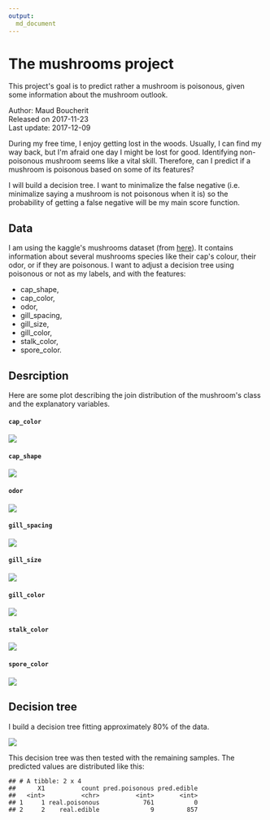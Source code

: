 ```yaml
---
output:
  md_document
---
```




# The mushrooms project

This project's goal is to predict rather a mushroom is poisonous, given some information about the mushroom outlook.

Author: Maud Boucherit   
Released on 2017-11-23   
Last update: 2017-12-09   

During my free time, I enjoy getting lost in the woods. Usually, I can find my way back, but I'm afraid one day I might be lost for good. Identifying non-poisonous mushroom seems like a vital skill. Therefore, can I predict if a mushroom is poisonous based on some of its features?

I will build a decision tree. I want to minimalize the false negative (i.e. minimalize saying a mushroom is not poisonous when it is) so the probability of getting a false negative will be my main score function.


## Data

I am using the kaggle's mushrooms dataset (from [here](https://www.kaggle.com/uciml/mushroom-classification)). It contains information about several mushrooms species like their cap's colour, their odor, or if they are poisonous. I want to adjust a decision tree using poisonous or not as my labels, and with the features:   
- cap_shape,   
- cap_color,   
- odor,   
- gill_spacing,   
- gill_size,   
- gill_color,   
- stalk_color,   
- spore_color.   

## Desrciption

Here are some plot describing the join distribution of the mushroom's class and the explanatory variables.  

#### `cap_color`

![](../results/figures/cap_color.png)

#### `cap_shape`

![](../results/figures/cap_shape.png)

#### `odor`

![](../results/figures/odor.png)

#### `gill_spacing`

![](../results/figures/gill_spacing.png)

#### `gill_size`

![](../results/figures/gill_size.png)

#### `gill_color`

![](../results/figures/gill_color.png)

#### `stalk_color`

![](../results/figures/stalk_color.png)

#### `spore_color`

![](../results/figures/spore_color.png)

## Decision tree

I build a decision tree fitting approximately 80% of the data.

![](../results/tree.png)

This decision tree was then tested with the remaining samples. The predicted values are distributed like this:


```
## # A tibble: 2 x 4
##      X1          count pred.poisonous pred.edible
##   <int>          <chr>          <int>       <int>
## 1     1 real.poisonous            761           0
## 2     2    real.edible              9         857
```
